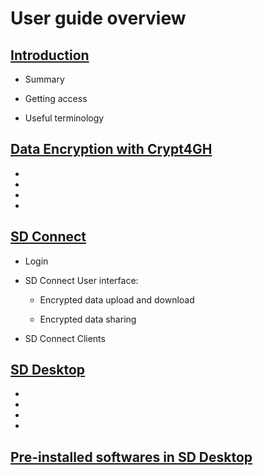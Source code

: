 
# User guide overview








## [Introduction](./sd_connect.md)

   * Summary
   
   * Getting access
   
   * Useful terminology








## [Data Encryption with Crypt4GH](./data_encryption.md)

  *
  *
  *
  *








## [SD Connect](./sd_connect.md)
   
   * Login
   
   * SD Connect User interface:
   
       * Encrypted data upload and download
       
       * Encrypted data sharing 
       
   * SD Connect Clients
   
   
          


## [SD Desktop](./sd_desktop.md)

*
*
*
*








## [Pre-installed softwares in SD Desktop](./pre-installed_software.md)
